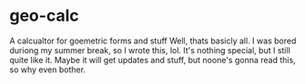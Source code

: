 # geo-calc
A calcualtor for goemetric forms and stuff
Well, thats basicly all. I was bored duriong my summer break, so I wrote this, lol. It's nothing special, but I still quite like it. Maybe it will get updates and stuff, but noone's gonna read this, so why even bother.
